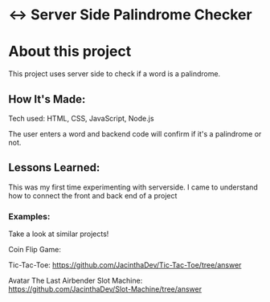 # ↔️ Server Side Palindrome Checker

# About this project
This project uses server side to check if a word is a palindrome.


## How It's Made:
Tech used: HTML, CSS, JavaScript, Node.js

The user enters a word and backend code will confirm if it's a palindrome or not.



## Lessons Learned:
This was my first time experimenting with serverside. I came to understand how to connect the front and back end of a project

### Examples:
Take a look at similar projects!

Coin Flip Game: 

Tic-Tac-Toe: https://github.com/JacinthaDev/Tic-Tac-Toe/tree/answer

Avatar The Last Airbender Slot Machine: https://github.com/JacinthaDev/Slot-Machine/tree/answer

